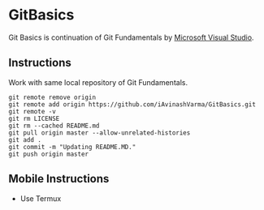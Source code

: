 # GitBasics

Git Basics is continuation of Git Fundamentals by [Microsoft Visual Studio](https://youtu.be/c3482qAzZLQ).

## Instructions

Work with same local repository of Git Fundamentals.

```console
git remote remove origin
git remote add origin https://github.com/iAvinashVarma/GitBasics.git
git remote -v
git rm LICENSE
git rm --cached README.md
git pull origin master --allow-unrelated-histories 
git add .
git commit -m "Updating README.MD."
git push origin master
```

## Mobile Instructions

* Use Termux
